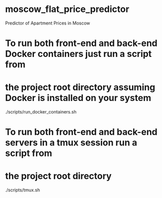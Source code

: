 # moscow_flat_price_predictor
Predictor of Apartment Prices in Moscow
# To run both front-end and back-end Docker containers just run a script from 
# the project root directory assuming Docker is installed on your system
./scripts/run_docker_containers.sh
# To run both front-end and back-end servers in a tmux session run a script from 
# the project root directory
./scripts/tmux.sh